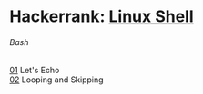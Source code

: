 # Hackerrank: [Linux Shell](https://www.hackerrank.com/domains/shell)  
  
###### Bash
  
[01](src/hackerrank/bash/01_lets_echo.sh) Let's Echo  
[02](src/hackerrank/bash/02_looping_and_skipping.sh) Looping and Skipping  